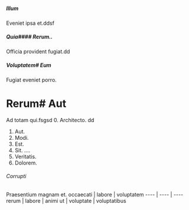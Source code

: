 ##### Illum
Eveniet ipsa et.ddsf
##### Quia#### Rerum..
Officia provident fugiat.dd
##### Voluptatem# Eum
Fugiat eveniet porro.
# Rerum# Aut
Ad totam qui.fsgsd
0. Architecto. dd
1. Aut.
2. Modi. 
3. Est. 
4. Sit. ....
5. Veritatis. 
6. Dolorem. 
###### Corrupti
Praesentium magnam et.
occaecati | labore | voluptatem
---- | ---- | ----
rerum | labore | animi
ut | voluptate | voluptatibus
